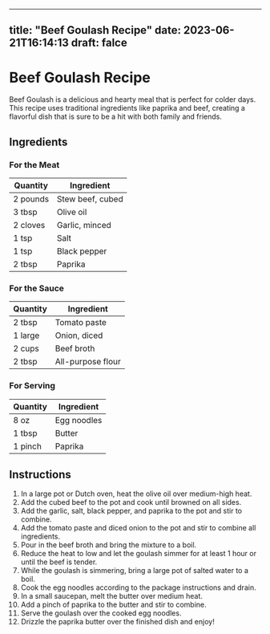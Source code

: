 
---
title: "Beef Goulash Recipe"
date: 2023-06-21T16:14:13
draft: falce
---

# Beef Goulash Recipe

Beef Goulash is a delicious and hearty meal that is perfect for colder days. This recipe uses traditional ingredients like paprika and beef, creating a flavorful dish that is sure to be a hit with both family and friends.

## Ingredients

### For the Meat

| Quantity | Ingredient            |
|----------|-----------------------|
| 2 pounds | Stew beef, cubed      |
| 3 tbsp   | Olive oil             |
| 2 cloves | Garlic, minced        |
| 1 tsp    | Salt                  |
| 1 tsp    | Black pepper          |
| 2 tbsp   | Paprika               |

### For the Sauce

| Quantity | Ingredient            |
|----------|-----------------------|
| 2 tbsp   | Tomato paste          |
| 1 large  | Onion, diced          |
| 2 cups   | Beef broth            |
| 2 tbsp   | All-purpose flour     |

### For Serving

| Quantity | Ingredient            |
|----------|-----------------------|
| 8 oz     | Egg noodles           |
| 1 tbsp   | Butter                |
| 1 pinch  | Paprika               |

## Instructions

1. In a large pot or Dutch oven, heat the olive oil over medium-high heat.
2. Add the cubed beef to the pot and cook until browned on all sides.
3. Add the garlic, salt, black pepper, and paprika to the pot and stir to combine.
4. Add the tomato paste and diced onion to the pot and stir to combine all ingredients.
5. Pour in the beef broth and bring the mixture to a boil.
6. Reduce the heat to low and let the goulash simmer for at least 1 hour or until the beef is tender.
7. While the goulash is simmering, bring a large pot of salted water to a boil.
8. Cook the egg noodles according to the package instructions and drain.
9. In a small saucepan, melt the butter over medium heat.
10. Add a pinch of paprika to the butter and stir to combine.
11. Serve the goulash over the cooked egg noodles.
12. Drizzle the paprika butter over the finished dish and enjoy!
